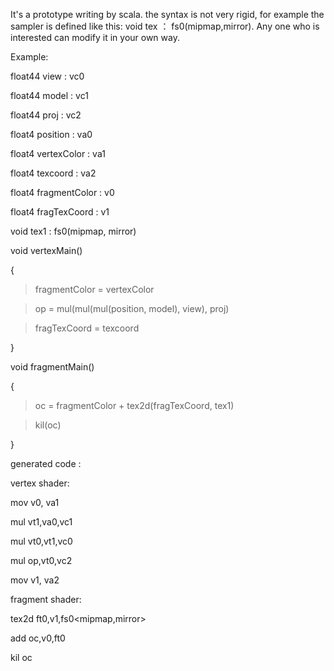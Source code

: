 It's a prototype writing by scala. the syntax is not very rigid, for example the sampler is defined like this: void tex ： fs0(mipmap,mirror).  Any one who is interested can modify it in your own way.


Example:

float44 view : vc0

float44 model : vc1

float44 proj : vc2


float4 position : va0

float4 vertexColor : va1

float4 texcoord : va2


float4 fragmentColor : v0

float4 fragTexCoord : v1

void tex1 : fs0(mipmap, mirror)


void vertexMain()

{

> fragmentColor = vertexColor

> op = mul(mul(mul(position, model), view), proj)

> fragTexCoord = texcoord

}


void fragmentMain()

{

> oc = fragmentColor + tex2d(fragTexCoord, tex1)

> kil(oc)

}


generated code :

vertex shader:

mov v0, va1

mul vt1,va0,vc1

mul vt0,vt1,vc0

mul op,vt0,vc2

mov v1, va2


fragment shader:

tex2d ft0,v1,fs0<mipmap,mirror>

add oc,v0,ft0

kil oc